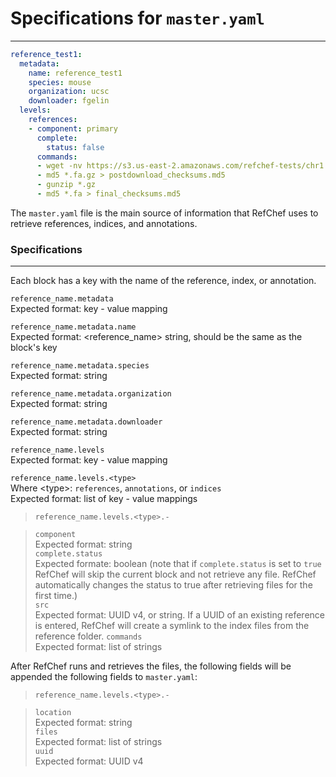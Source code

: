 # Specifications for `master.yaml`
---
```yaml
reference_test1:
  metadata:
    name: reference_test1
    species: mouse
    organization: ucsc
    downloader: fgelin
  levels:
    references:
    - component: primary
      complete:
        status: false
      commands:
      - wget -nv https://s3.us-east-2.amazonaws.com/refchef-tests/chr1.fa.gz
      - md5 *.fa.gz > postdownload_checksums.md5
      - gunzip *.gz
      - md5 *.fa > final_checksums.md5
```

The `master.yaml` file is the main source of information that RefChef uses to retrieve references, indices, and annotations.

### Specifications
---

Each block has a key with the name of the reference, index, or annotation.

`reference_name.metadata`  
Expected format: key - value mapping

`reference_name.metadata.name`  
Expected format: <reference_name> string, should be the same as the block's key

`reference_name.metadata.species`   
Expected format: string

`reference_name.metadata.organization`   
Expected format: string

`reference_name.metadata.downloader`   
Expected format: string

`reference_name.levels`  
Expected format: key - value mapping

`reference_name.levels.<type>`  
Where <type\>: `references`, `annotations`, or `indices`  
Expected format: list of key - value mappings

> `reference_name.levels.<type>.-`  

> `component`  
Expected format: string  
`complete.status`   
Expected formate: boolean (note that if `complete.status` is set to `true` RefChef will skip the current block and not retrieve any file. RefChef automatically changes the status to true after retrieving files for the first time.)   
`src`  
Expected format: UUID v4, or string. If a UUID of an existing reference is entered, RefChef will create a symlink to the index files from the reference folder.
`commands`   
Expected format: list of strings

After RefChef runs and retrieves the files, the following fields will be appended the following fields to `master.yaml`:   

>`reference_name.levels.<type>.-`

> `location`  
Expected format: string  
`files`  
Expected format: list of strings  
`uuid`  
Expected format: UUID v4
